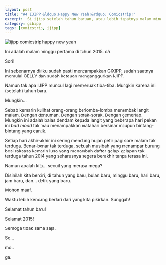 ```yaml
---
layout: post
title: "#4 IJIPP &ldquo;Happy New Yeah!&rdquo; Comicstrip!"
excerpt:  Si ijipp setelah tahun baruan, atau lebih tepatnya malam minggu pertama di tahun 2015.
category: gibipp
tags: [comicstrip, ijipp]
---
```


![ijipp comicstrip happy new yeah](/images/post/ijipp/4-ijipp-comicstrip-for-geeks-happy-new-yeah-by-gizipp.png "IJIPP Comicstrip! Happy new yeah!")

Ini adalah malam minggu pertama di tahun 2015. *eh*

Sori!

Ini sebenarnya diriku sudah pasti mencampakkan GIXIPP, sudah saatnya memulai GELLY dan sudah ketauan menganggurkan IJIPP.

Namun tak apa IJIPP muncul lagi menyeruak tiba-tiba. Mungkin karena ini (setelah) tahun baru.

Mungkin...

Sebab kemarin kulihat orang-orang berlomba-lomba menembak langit malam. Dengan dentuman. Dengan sorak-sorak. Dengan gemerlap. Mungkin ini adalah balas dendam kepada langit yang beberapa hari pekan ini *bad mood* tak mau menampakkan matahari bersinar maupun bintang-bintang yang cantik.

Setiap hari akhir-akhir ini sering mendung hujan petir pagi sore malam tak terduga. Benar-benar tak terduga, sebuah musibah yang menampar burung besi raksasa kemarin lusa yang menambah daftar gelap-gelapan tak terduga tahun 2014 yang seharusnya segera berakhir tanpa terasa ini.

Namun apalah kita... secuil yang merasa mega?

Disinilah kita berdiri, di tahun yang baru, bulan baru, minggu baru, hari baru, jam baru, dan... detik yang baru.

Mohon maaf.

Waktu lebih kencang berlari dari yang kita pikirkan. Sungguh!

Selamat tahun baru!

Selamat 2015!

Semoga tidak sama saja.

Se...

mo..

ga.